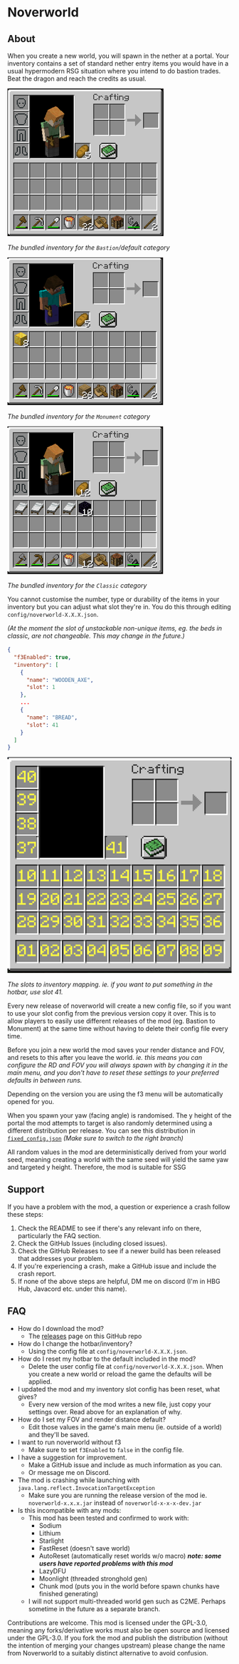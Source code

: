 # Noverworld

## About

When you create a new world, you will spawn in the nether at a portal.
Your inventory contains a set of standard nether entry items you would have in a usual hypermodern RSG situation where
you intend to do bastion trades. Beat the dragon and reach the credits as usual.

![bastion inventory](assets/bastion_inventory.png)

_The bundled inventory for the `Bastion`/default category_

![monument inventory](assets/monument_inventory.png)

_The bundled inventory for the `Monument` category_

![classic inventory](assets/classic_inventory.png)

_The bundled inventory for the `Classic` category_

You cannot customise the number, type or durability of the items in your inventory but you can adjust what slot they're in.
You do this through editing `config/noverworld-X.X.X.json`.

_(At the moment the slot of unstackable non-unique items, eg. the beds in classic, are not changeable. This may change
in the future.)_

```json
{
  "f3Enabled": true,
  "inventory": [
    {
      "name": "WOODEN_AXE",
      "slot": 1
    },
    ...
    {
      "name": "BREAD",
      "slot": 41
    }
  ]
}
```

![inventory_mapping](assets/inventory_mapping.png)

_The slots to inventory mapping. ie. if you want to put something in the hotbar, use slot 41._

Every new release of noverworld will create a new config file, so if you want to use your slot config from the previous
version copy it over. This is to allow players to easily use different releases of the mod (eg. Bastion to Monument)
at the same time without having to delete their config file every time.

Before you join a new world the mod saves your render distance and FOV, and resets to this after you leave the world.
_ie. this means you can configure the RD and FOV you will always spawn with by changing it in the main menu, and you
don't have to reset these settings to your preferred defaults in between runs._

Depending on the version you are using the f3 menu will be automatically opened for you.

When you spawn your yaw (facing angle) is randomised. The y height of the portal the mod attempts to target is also
randomly determined using a different distribution per release. You can see this distribution in
[`fixed_config.json`](src/main/resources/fixed_config.json) _(Make sure to switch to the right branch)_

All random values in the mod are deterministically derived from your world seed, meaning creating a world with the same
seed will yield the same yaw and targeted y height. Therefore, the mod is suitable for SSG

## Support

If you have a problem with the mod, a question or experience a crash follow these steps:
1. Check the README to see if there's any relevant info on there, particularly the FAQ section.
2. Check the GitHub Issues (including closed issues).
3. Check the GitHub Releases to see if a newer build has been released that addresses your problem.
4. If you're experiencing a crash, make a GitHub issue and include the crash report.
5. If none of the above steps are helpful, DM me on discord (I'm in HBG Hub, Javacord etc. under this name).

## FAQ

- How do I download the mod?
  - The [releases](https://github.com/logwet/noverworld/releases/) page on this GitHub repo
- How do I change the hotbar/inventory?
  - Using the config file at `config/noverworld-X.X.X.json`.
- How do I reset my hotbar to the default included in the mod?
  - Delete the user config file at `config/noverworld-X.X.X.json`. When you create a new world or reload the game the defaults will be applied.
- I updated the mod and my inventory slot config has been reset, what gives?
  - Every new version of the mod writes a new file, just copy your settings over. Read above for an explanation of why.
- How do I set my FOV and render distance default?
  - Edit those values in the game's main menu (ie. outside of a world) and they'll be saved.
- I want to run noverworld without f3
  - Make sure to set `f3Enabled` to `false` in the config file.
- I have a suggestion for improvement.
  - Make a GitHub issue and include as much information as you can.
  - Or message me on Discord.
- The mod is crashing while launching with `java.lang.reflect.InvocationTargetException`
  - Make sure you are running the release version of the mod ie. `noverworld-x.x.x.jar` instead of `noverworld-x-x-x-dev.jar`
- Is this incompatible with any mods:
  - This mod has been tested and confirmed to work with:
    - Sodium
    - Lithium
    - Starlight
    - FastReset (doesn't save world)
    - AutoReset (automatically reset worlds w/o macro) ___note: some users have reported problems with this mod___
    - LazyDFU
    - Moonlight (threaded stronghold gen)
    - Chunk mod (puts you in the world before spawn chunks have finished generating)
  - I will not support multi-threaded world gen such as C2ME. Perhaps sometime in the future as a separate branch.

Contributions are welcome. This mod is licensed under the GPL-3.0, meaning any forks/derivative works must also be open
source and licensed under the GPL-3.0. If you fork the mod and publish the distribution (without the intention of
merging your changes upstream) please change the name from Noverworld to a suitably distinct alternative to avoid confusion.
